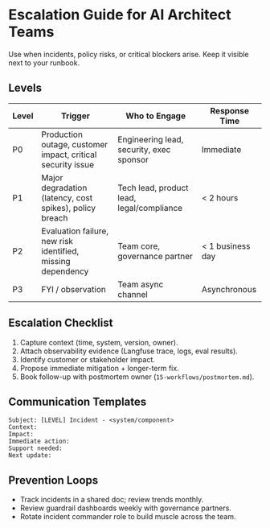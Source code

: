 # Escalation Guide for AI Architect Teams

Use when incidents, policy risks, or critical blockers arise. Keep it visible next to your runbook.

## Levels
| Level | Trigger | Who to Engage | Response Time |
| --- | --- | --- | --- |
| P0 | Production outage, customer impact, critical security issue | Engineering lead, security, exec sponsor | Immediate |
| P1 | Major degradation (latency, cost spikes), policy breach | Tech lead, product lead, legal/compliance | < 2 hours |
| P2 | Evaluation failure, new risk identified, missing dependency | Team core, governance partner | < 1 business day |
| P3 | FYI / observation | Team async channel | Asynchronous |

## Escalation Checklist
1. Capture context (time, system, version, owner).
2. Attach observability evidence (Langfuse trace, logs, eval results).
3. Identify customer or stakeholder impact.
4. Propose immediate mitigation + longer-term fix.
5. Book follow-up with postmortem owner (`15-workflows/postmortem.md`).

## Communication Templates
```
Subject: [LEVEL] Incident - <system/component>
Context:
Impact:
Immediate action:
Support needed:
Next update:
```

## Prevention Loops
- Track incidents in a shared doc; review trends monthly.
- Review guardrail dashboards weekly with governance partners.
- Rotate incident commander role to build muscle across the team.
